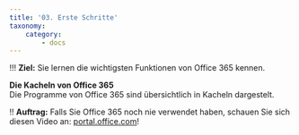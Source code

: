 ```yaml
---
title: '03. Erste Schritte'
taxonomy:
    category:
        - docs
---
```


!!! **Ziel:** Sie lernen die wichtigsten Funktionen von Office 365 kennen.

**Die Kacheln von Office 365**<br>
Die Programme von Office 365 sind übersichtlich in Kacheln dargestelt.<br>

!! **Auftrag:** Falls Sie Office 365 noch nie verwendet haben, schauen Sie sich diesen Video an: [portal.office.com](https://portal.office.com)!

